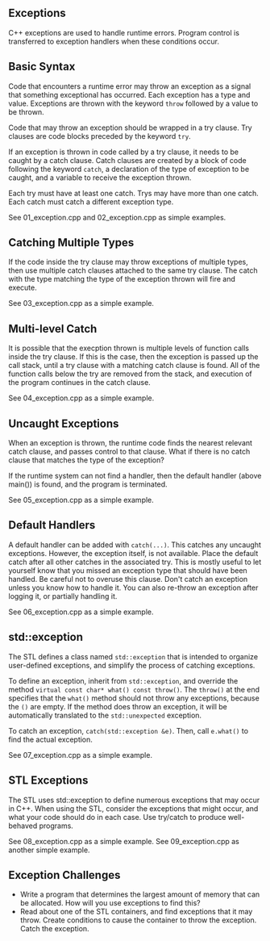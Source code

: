 Exceptions
----------

C++ exceptions are used to handle runtime errors.  Program control
is transferred to exception handlers when these conditions occur.

Basic Syntax
------------

Code that encounters a runtime error may throw an exception
as a signal that something exceptional has occurred.  Each
exception has a type and value.  Exceptions are thrown with
the keyword `throw` followed by a value to be thrown.

Code that may throw an exception should be wrapped in a try
clause.  Try clauses are code blocks preceded by the keyword `try`.

If an exception is thrown in code called by a try clause, it
needs to be caught by a catch clause.  Catch clauses are created
by a block of code following the keyword `catch`, a declaration
of the type of exception to be caught, and a variable to receive
the exception thrown.

Each try must have at least one catch.  Trys may have more than
one catch.  Each catch must catch a different exception type.

See 01_exception.cpp and 02_exception.cpp as simple examples.

Catching Multiple Types
-----------------------

If the code inside the try clause may throw exceptions of
multiple types, then use multiple catch clauses attached
to the same try clause.  The catch with the type matching
the type of the exception thrown will fire and execute.

See 03_exception.cpp as a simple example.

Multi-level Catch
-----------------

It is possible that the execption thrown is multiple
levels of function calls inside the try clause.  If this
is the case, then the exception is passed up the call stack,
until a try clause with a matching catch clause is found.
All of the function calls below the try are removed
from the stack, and execution of the program continues
in the catch clause.

See 04_exception.cpp as a simple example.

Uncaught Exceptions
-------------------

When an exception is thrown, the runtime code finds the
nearest relevant catch clause, and passes control to that
clause.  What if there is no catch clause that matches the
type of the exception?

If the runtime system can not find a handler, then the default
handler (above main()) is found, and the program is 
terminated.

See 05_exception.cpp as a simple example.

Default Handlers
----------------

A default handler can be added with `catch(...)`.  This catches
any uncaught exceptions.  However, the exception itself, is
not available.  Place the default catch after all other
catches in the associated try.  This is mostly useful to let
yourself know that you missed an exception type that should
have been handled.  Be careful not to overuse this clause.
Don't catch an exception unless you know how to handle it.
You can also re-throw an exception after logging it, or
partially handling it.

See 06_exception.cpp as a simple example.


std::exception
--------------

The STL defines a class named `std::exception` that is
intended to organize user-defined exceptions, and
simplify the process of catching exceptions.

To define an exception, inherit from `std::exception`,
and override the method `virtual const char* what() const throw()`.
The `throw()` at the end specifies that the `what()` method should
not throw any exceptions, because the `()` are empty.  If the
method does throw an exception, it will be automatically translated
to the `std::unexpected` exception.

To catch an exception, `catch(std::exception &e)`.  Then,
call `e.what()` to find the actual exception.


See 07_exception.cpp as a simple example.


STL Exceptions
--------------

The STL uses std::exception to define numerous 
exceptions that may occur in C++.  When using
the STL, consider the exceptions that might
occur, and what your code should do in each case.
Use try/catch to produce well-behaved programs.

See 08_exception.cpp as a simple example.
See 09_exception.cpp as another simple example.


Exception Challenges
--------------------
- Write a program that determines the
  largest amount of memory that can be
  allocated.  How will you use exceptions
  to find this?
- Read about one of the STL containers, and
  find exceptions that it may throw.  Create
  conditions to cause the container to throw
  the exception.  Catch the exception.

